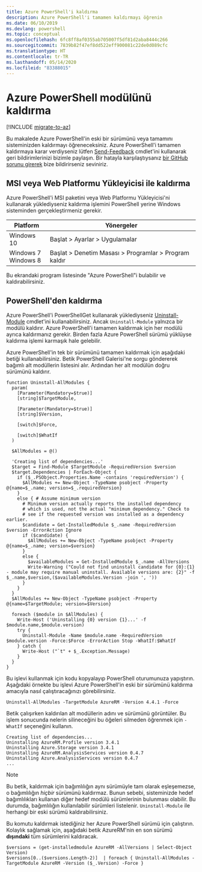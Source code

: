 ```yaml
---
title: Azure PowerShell'i kaldırma
description: Azure PowerShell'i tamamen kaldırmayı öğrenin
ms.date: 06/10/2019
ms.devlang: powershell
ms.topic: conceptual
ms.openlocfilehash: 6fc8ff8af0355ab705007f5df81d2aba8444c266
ms.sourcegitcommit: 7839b82f47ef8dd522eff900081c22de0d089cfc
ms.translationtype: HT
ms.contentlocale: tr-TR
ms.lasthandoff: 05/14/2020
ms.locfileid: "83388015"
---
```

# <a name="uninstall-the-azure-powershell-module"></a>Azure PowerShell modülünü kaldırma

[!INCLUDE [migrate-to-az](../includes/migrate-to-az.md)]

Bu makalede Azure PowerShell'in eski bir sürümünü veya tamamını sisteminizden kaldırmayı öğreneceksiniz. Azure PowerShell'i tamamen kaldırmaya karar verdiyseniz lütfen [Send-Feedback](/powershell/module/azurerm.profile/send-feedback) cmdlet'ini kullanarak geri bildirimlerinizi bizimle paylaşın.
Bir hatayla karşılaştıysanız [bir GitHub sorunu girerek](https://github.com/azure/azure-powershell/issues) bize bildirirseniz seviniriz.

## <a name="uninstall-msi-or-web-platform-installer"></a>MSI veya Web Platformu Yükleyicisi ile kaldırma

Azure PowerShell'i MSI paketini veya Web Platformu Yükleyicisi'ni kullanarak yüklediyseniz kaldırma işlemini PowerShell yerine Windows sisteminden gerçekleştirmeniz gerekir.

| Platform | Yönergeler |
|----------|--------------|
| Windows 10 | Başlat > Ayarlar > Uygulamalar |
| Windows 7 </br>Windows 8 | Başlat > Denetim Masası > Programlar > Program kaldır |

Bu ekrandaki program listesinde "Azure PowerShell"i bulabilir ve kaldırabilirsiniz.

## <a name="uninstall-from-powershell"></a>PowerShell'den kaldırma

Azure PowerShell'i PowerShellGet kullanarak yüklediyseniz [Uninstall-Module](/powershell/module/powershellget/uninstall-module) cmdlet'ini kullanabilirsiniz. Ancak `Uninstall-Module` yalnızca bir modülü kaldırır. Azure PowerShell'i tamamen kaldırmak için her modülü ayrıca kaldırmanız gerekir. Birden fazla Azure PowerShell sürümü yüklüyse kaldırma işlemi karmaşık hale gelebilir.

Azure PowerShell'in tek bir sürümünü tamamen kaldırmak için aşağıdaki betiği kullanabilirsiniz. Betik PowerShell Galerisi'ne sorgu göndererek bağımlı alt modüllerin listesini alır. Ardından her alt modülün doğru sürümünü kaldırır.

```powershell-interactive
function Uninstall-AllModules {
  param(
    [Parameter(Mandatory=$true)]
    [string]$TargetModule,

    [Parameter(Mandatory=$true)]
    [string]$Version,

    [switch]$Force,

    [switch]$WhatIf
  )
  
  $AllModules = @()
  
  'Creating list of dependencies...'
  $target = Find-Module $TargetModule -RequiredVersion $version
  $target.Dependencies | ForEach-Object {
    if ($_.PSObject.Properties.Name -contains 'requiredVersion') {
      $AllModules += New-Object -TypeName psobject -Property @{name=$_.name; version=$_.requiredVersion}
    }
    else { # Assume minimum version
      # Minimum version actually reports the installed dependency
      # which is used, not the actual "minimum dependency." Check to
      # see if the requested version was installed as a dependency earlier.
      $candidate = Get-InstalledModule $_.name -RequiredVersion $version -ErrorAction Ignore
      if ($candidate) {
        $AllModules += New-Object -TypeName psobject -Property @{name=$_.name; version=$version}
      }
      else {
        $availableModules = Get-InstalledModule $_.name -AllVersions
        Write-Warning ("Could not find uninstall candidate for {0}:{1} - module may require manual uninstall. Available versions are: {2}" -f $_.name,$version,($availableModules.Version -join ', '))
      }
    }
  }
  $AllModules += New-Object -TypeName psobject -Property @{name=$TargetModule; version=$Version}

  foreach ($module in $AllModules) {
    Write-Host ('Uninstalling {0} version {1}...' -f $module.name,$module.version)
    try {
      Uninstall-Module -Name $module.name -RequiredVersion $module.version -Force:$Force -ErrorAction Stop -WhatIf:$WhatIf
    } catch {
      Write-Host ("`t" + $_.Exception.Message)
    }
  }
}
```

Bu işlevi kullanmak için kodu kopyalayıp PowerShell oturumunuza yapıştırın. Aşağıdaki örnekte bu işlevi Azure PowerShell'in eski bir sürümünü kaldırma amacıyla nasıl çalıştıracağınızı görebilirsiniz.

```powershell-interactive
Uninstall-AllModules -TargetModule AzureRM -Version 4.4.1 -Force
```

Betik çalışırken kaldırılan alt modüllerin adını ve sürümünü görüntüler. Bu işlem sonucunda nelerin silineceğini bu öğeleri silmeden öğrenmek için `-WhatIf` seçeneğini kullanın.

```output
Creating list of dependencies...
Uninstalling AzureRM.Profile version 3.4.1
Uninstalling Azure.Storage version 3.4.1
Uninstalling AzureRM.AnalysisServices version 0.4.7
Uninstalling Azure.AnalysisServices version 0.4.7
...
```

> [!NOTE]
> Bu betik, kaldırmak için bağımlılığın aynı sürümüyle tam olarak eşleşemezse, o bağımlılığın _hiçbir_ sürümünü kaldırmaz. Bunun sebebi, sisteminizde hedef bağımlılıkları kullanan diğer hedef modülü sürümlerinin bulunması olabilir. Bu durumda, bağımlılığın kullanılabilir sürümleri listelenir.
> `Uninstall-Module` ile herhangi bir eski sürümü kaldırabilirsiniz.


Bu komutu kaldırmak istediğiniz her Azure PowerShell sürümü için çalıştırın. Kolaylık sağlamak için, aşağıdaki betik AzureRM'nin en son sürümü __dışındaki__ tüm sürümlerini kaldıracak.

```powershell-interactive
$versions = (get-installedmodule AzureRM -AllVersions | Select-Object Version)
$versions[0..($versions.Length-2)]  | foreach { Uninstall-AllModules -TargetModule AzureRM -Version ($_.Version) -Force }
```
